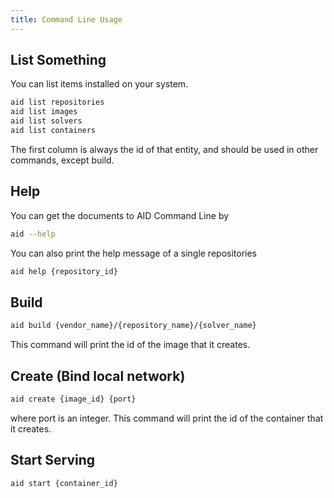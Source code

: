 ```yaml
---
title: Command Line Usage
---
```


## List Something

You can list items installed on your system.

```sh
aid list repositories
aid list images
aid list solvers
aid list containers
```

The first column is always the id of that entity, and should be used in other commands, except build.

## Help

You can get the documents to AID Command Line by

```sh
aid --help
```

You can also print the help message of a single repositories

```sh
aid help {repository_id}
```

## Build

```sh
aid build {vendor_name}/{repository_name}/{solver_name}
```

This command will print the id of the image that it creates.

## Create (Bind local network)

```sh
aid create {image_id} {port}
```

where port is an integer. This command will print the id of the container that it creates.

## Start Serving

```sh
aid start {container_id}
```
